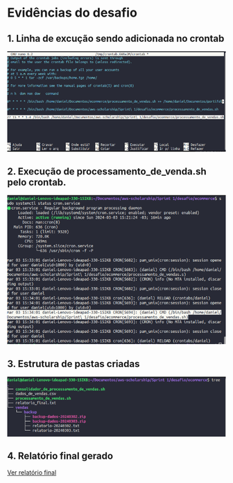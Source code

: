 # Evidências do desafio

## 1. Linha de excução sendo adicionada no crontab

![Linha crontab](../images/linha-crontab.png)


## 2. Execução de processamento_de_venda.sh pelo crontab.

![Crontab executando](../images/execucao-crontab.png)


## 3. Estrutura de pastas criadas

![Estrutura do projeto](../images/estrutura-de-pastas.png)

## 4. Relatório final gerado

[Ver relatório final](../ecommerce/relatorio_final.txt)